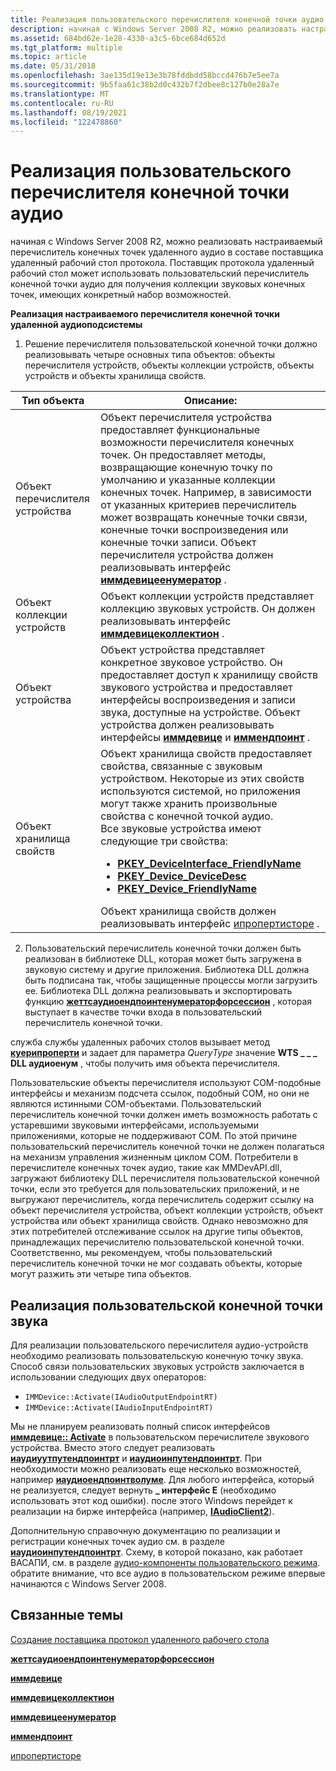 ```yaml
---
title: Реализация пользовательского перечислителя конечной точки аудио
description: начиная с Windows Server 2008 R2, можно реализовать настраиваемый перечислитель конечных точек удаленного аудио в составе поставщика удаленный рабочий стол протокола.
ms.assetid: 684bd62e-1e28-4330-a3c5-6bce684d652d
ms.tgt_platform: multiple
ms.topic: article
ms.date: 05/31/2018
ms.openlocfilehash: 3ae135d19e13e3b78fddbdd58bccd476b7e5ee7a
ms.sourcegitcommit: 9b5faa61c38b2d0c432b7f2dbee8c127b0e28a7e
ms.translationtype: MT
ms.contentlocale: ru-RU
ms.lasthandoff: 08/19/2021
ms.locfileid: "122478860"
---
```

# <a name="implementing-a-custom-audio-endpoint-enumerator"></a>Реализация пользовательского перечислителя конечной точки аудио

начиная с Windows Server 2008 R2, можно реализовать настраиваемый перечислитель конечных точек удаленного аудио в составе поставщика удаленный рабочий стол протокола. Поставщик протокола удаленный рабочий стол может использовать пользовательский перечислитель конечной точки аудио для получения коллекции звуковых конечных точек, имеющих конкретный набор возможностей.

**Реализация настраиваемого перечислителя конечной точки удаленной аудиоподсистемы**

1.  Решение перечислителя пользовательской конечной точки должно реализовывать четыре основных типа объектов: объекты перечислителя устройств, объекты коллекции устройств, объекты устройств и объекты хранилища свойств.

    

    
| Тип объекта | Описание: | 
|-------------|-------------|
| Объект перечислителя устройства<br /> | Объект перечислителя устройства предоставляет функциональные возможности перечислителя конечных точек. Он предоставляет методы, возвращающие конечную точку по умолчанию и указанные коллекции конечных точек. Например, в зависимости от указанных критериев перечислитель может возвращать конечные точки связи, конечные точки воспроизведения или конечные точки записи. Объект перечислителя устройства должен реализовывать интерфейс <a href="/windows/desktop/api/mmdeviceapi/nn-mmdeviceapi-immdeviceenumerator"><strong>иммдевицеенумератор</strong></a> .<br /> | 
| Объект коллекции устройств<br /> | Объект коллекции устройств представляет коллекцию звуковых устройств. Он должен реализовывать интерфейс <a href="/windows/desktop/api/mmdeviceapi/nn-mmdeviceapi-immdevicecollection"><strong>иммдевицеколлектион</strong></a> .<br /> | 
| Объект устройства<br /> | Объект устройства представляет конкретное звуковое устройство. Он предоставляет доступ к хранилищу свойств звукового устройства и предоставляет интерфейсы воспроизведения и записи звука, доступные на устройстве. Объект устройства должен реализовывать интерфейсы <a href="/windows/desktop/api/mmdeviceapi/nn-mmdeviceapi-immdevice"><strong>иммдевице</strong></a> и <a href="/windows/desktop/api/mmdeviceapi/nn-mmdeviceapi-immendpoint"><strong>иммендпоинт</strong></a> .<br /> | 
| Объект хранилища свойств<br /> | Объект хранилища свойств предоставляет свойства, связанные с звуковым устройством. Некоторые из этих свойств используются системой, но приложения могут также хранить произвольные свойства с конечной точкой аудио.<br /> Все звуковые устройства имеют следующие три свойства:<br /><ul><li><a href="/windows/desktop/CoreAudio/pkey-deviceinterface-friendlyname"><strong>PKEY_DeviceInterface_FriendlyName</strong></a></li><li><a href="/windows/desktop/CoreAudio/pkey-device-devicedesc"><strong>PKEY_Device_DeviceDesc</strong></a></li><li><a href="/windows/desktop/CoreAudio/pkey-device-friendlyname"><strong>PKEY_Device_FriendlyName</strong></a></li></ul>    Объект хранилища свойств должен реализовывать интерфейс <a href="/windows/win32/api/propsys/nn-propsys-ipropertystore">ипропертисторе</a> .<br /> | 


    

     

2.  Пользовательский перечислитель конечной точки должен быть реализован в библиотеке DLL, которая может быть загружена в звуковую систему и другие приложения. Библиотека DLL должна быть подписана так, чтобы защищенные процессы могли загрузить ее. Библиотека DLL должна реализовывать и экспортировать функцию [**жеттсаудиоендпоинтенумераторфорсессион**](gettsaudioendpointenumeratorforsession.md) , которая выступает в качестве точки входа в пользовательский перечислитель конечной точки.

служба службы удаленных рабочих столов вызывает метод [**куерипроперти**](/windows/desktop/api/Wtsprotocol/nf-wtsprotocol-iwtsprotocolconnection-queryproperty) и задает для параметра *QueryType* значение **WTS \_ \_ \_ DLL аудиоенум** , чтобы получить имя объекта перечислителя.

Пользовательские объекты перечислителя используют COM-подобные интерфейсы и механизм подсчета ссылок, подобный COM, но они не являются истинными COM-объектами. Пользовательский перечислитель конечной точки должен иметь возможность работать с устаревшими звуковыми интерфейсами, используемыми приложениями, которые не поддерживают COM. По этой причине пользовательский перечислитель конечной точки не должен полагаться на механизм управления жизненным циклом COM. Потребители в перечислителе конечных точек аудио, такие как MMDevAPI.dll, загружают библиотеку DLL перечислителя пользовательской конечной точки, если это требуется для пользовательских приложений, и не выгружают перечислитель, когда перечислитель содержит ссылку на объект перечислителя устройства, объект коллекции устройств, объект устройства или объект хранилища свойств. Однако невозможно для этих потребителей отслеживание ссылок на другие типы объектов, принадлежащих перечислителю пользовательской конечной точки. Соответственно, мы рекомендуем, чтобы пользовательский перечислитель конечной точки не мог создавать объекты, которые могут разжить эти четыре типа объектов.

## <a name="to-implement-a-custom-audio-endpoint"></a>Реализация пользовательской конечной точки звука

Для реализации пользовательского перечислителя аудио-устройств необходимо реализовать пользовательскую конечную точку звука. Способ связи пользовательских звуковых устройств заключается в использовании следующих двух операторов:

-   `IMMDevice::Activate(IAudioOutputEndpointRT)`
-   `IMMDevice::Activate(IAudioInputEndpointRT)`

Мы не планируем реализовать полный список интерфейсов [**иммдевице:: Activate**](/windows/desktop/api/mmdeviceapi/nf-mmdeviceapi-immdevice-activate) в пользовательском перечислителе звукового устройства. Вместо этого следует реализовать [**иаудиуутпутендпоинтрт**](/windows/desktop/api/Audioengineendpoint/nn-audioengineendpoint-iaudiooutputendpointrt) и [**иаудиоинпутендпоинтрт**](/windows/desktop/api/Audioengineendpoint/nn-audioengineendpoint-iaudioinputendpointrt). При необходимости можно реализовать еще несколько возможностей, например [**иаудиоендпоинтволуме**](/windows/desktop/api/endpointvolume/nn-endpointvolume-iaudioendpointvolume). Для любого интерфейса, который не реализуется, следует вернуть **\_ интерфейс E** (необходимо использовать этот код ошибки). после этого Windows перейдет к реализации на бирже интерфейса (например, [**IAudioClient2**](/windows/desktop/api/audioclient/nn-audioclient-iaudioclient2)).

Дополнительную справочную документацию по реализации и регистрации конечных точек аудио см. в разделе [**иаудиоинпутендпоинтрт**](/windows/desktop/api/Audioengineendpoint/nn-audioengineendpoint-iaudioinputendpointrt). Схему, в которой показано, как работает ВАСАПИ, см. в разделе [аудио-компоненты пользовательского режима](/windows/desktop/CoreAudio/user-mode-audio-components). обратите внимание, что все аудио в пользовательском режиме впервые начинаются с Windows Server 2008.

## <a name="related-topics"></a>Связанные темы

<dl> <dt>

[Создание поставщика протокол удаленного рабочего стола](creating-a-custom-remote-protocol.md)
</dt> <dt>

[**жеттсаудиоендпоинтенумераторфорсессион**](gettsaudioendpointenumeratorforsession.md)
</dt> <dt>

[**иммдевице**](/windows/desktop/api/mmdeviceapi/nn-mmdeviceapi-immdevice)
</dt> <dt>

[**иммдевицеколлектион**](/windows/desktop/api/mmdeviceapi/nn-mmdeviceapi-immdevicecollection)
</dt> <dt>

[**иммдевицеенумератор**](/windows/desktop/api/mmdeviceapi/nn-mmdeviceapi-immdeviceenumerator)
</dt> <dt>

[**иммендпоинт**](/windows/desktop/api/mmdeviceapi/nn-mmdeviceapi-immendpoint)
</dt> <dt>

[ипропертисторе](/windows/win32/api/propsys/nn-propsys-ipropertystore)
</dt> </dl>
